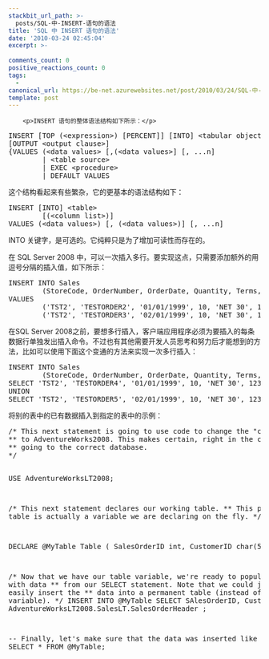 ```yaml
---
stackbit_url_path: >-
  posts/SQL-中-INSERT-语句的语法
title: 'SQL 中 INSERT 语句的语法'
date: '2010-03-24 02:45:04'
excerpt: >-
  
comments_count: 0
positive_reactions_count: 0
tags: 
  - 
canonical_url: https://be-net.azurewebsites.net/post/2010/03/24/SQL-中-INSERT-语句的语法
template: post
---
```


        <p>INSERT 语句的整体语法结构如下所示：</p>
<pre class="brush: sql">INSERT [TOP (&lt;expression&gt;) [PERCENT]] [INTO] &lt;tabular object&gt; [(&lt;column list&gt;]
[OUTPUT &lt;output clause&gt;]
{VALUES (&lt;data values&gt; [,(&lt;data values&gt;] [, ...n]
&nbsp;&nbsp;&nbsp;&nbsp;&nbsp;&nbsp;&nbsp;&nbsp;| &lt;table source&gt;
&nbsp;&nbsp;&nbsp;&nbsp;&nbsp;&nbsp;&nbsp;&nbsp;| EXEC &lt;procedure&gt;
&nbsp;&nbsp;&nbsp;&nbsp;&nbsp;&nbsp;&nbsp;&nbsp;| DEFAULT VALUES
</pre>
<p>这个结构看起来有些繁杂，它的更基本的语法结构如下：</p>
<pre class="brush: sql">INSERT [INTO] &lt;table&gt;
&nbsp;&nbsp;&nbsp;&nbsp;&nbsp;&nbsp;&nbsp;&nbsp;[(&lt;column list&gt;)]
VALUES (&lt;data values&gt;) [, (&lt;data values&gt;)] [, ...n]</pre>
<p>INTO 关键字，是可选的。它纯粹只是为了增加可读性而存在的。</p>
<p>在 SQL Server 2008 中，可以一次插入多行。要实现这点，只需要添加额外的用逗号分隔的插入值，如下所示：</p>
<pre class="brush: sql">INSERT INTO Sales 
        (StoreCode, OrderNumber, OrderDate, Quantity, Terms, TitleID) 
VALUES 
        ('TST2', 'TESTORDER2', '01/01/1999', 10, 'NET 30', 1234567), 
        ('TST2', 'TESTORDER3', '02/01/1999', 10, 'NET 30', 1234567);
</pre>
<p>在SQL Server 2008之前，要想多行插入，客户端应用程序必须为要插入的每条数据行单独发出插入命令。不过也有其他需要开发人员思考和努力后才能想到的方法，比如可以使用下面这个变通的方法来实现一次多行插入：</p>
<pre class="brush: sql">INSERT INTO Sales 
        (StoreCode, OrderNumber, OrderDate, Quantity, Terms, TitleID) 
SELECT 'TST2', 'TESTORDER4', '01/01/1999', 10, 'NET 30', 1234567 
UNION 
SELECT 'TST2', 'TESTORDER5', '02/01/1999', 10, 'NET 30', 1234567 
</pre>
<p>将别的表中的已有数据插入到指定的表中的示例：</p>
<pre class="brush: sql">/* This next statement is going to use code to change the "current" database 
** to AdventureWorks2008. This makes certain, right in the code that we are 
** going to the correct database. 
*/ 

USE AdventureWorksLT2008; 

/* This next statement declares our working table. 
** This particular table is actually a variable we are declaring on the fly. 
*/ 

DECLARE @MyTable Table ( 
        SalesOrderID        int, 
        CustomerID                char(5) 
); 

/* Now that we have our table variable, we're ready to populate it with data 
** from our SELECT statement. Note that we could just as easily insert the 
** data into a permanent table (instead of a table variable). 
*/ 
INSERT INTO @MyTable 
        SELECT SAlesOrderID, CustomerID 
        FROM AdventureWorksLT2008.SalesLT.SalesOrderHeader ; 
        
-- Finally, let's make sure that the data was inserted like we think 
SELECT * 
FROM @MyTable; 
</pre>
      